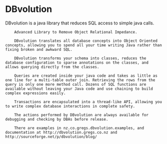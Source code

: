 # DBvolution
DBvolution is a java library that reduces SQL access to simple java calls.

		Advanced Library to Remove Object Relational Impedance. 

		DBvolution translates all database concepts into Object Oriented concepts, allowing you to spend all your time writing Java rather than fixing broken and awkward SQL.

		DBvolution transforms your schema into classes, reduces the database configuration to sparse annotations on the classes, and allows querying directly from the classes.

		Queries are created inside your java code and takes as little as one line for a multi-table outer join. Retrieving the rows from the query is only one more method call. Dozens of SQL functions are available without leaving your Java code and use chaining to build complex expressions easily.

		Transactions are encapsulated into a thread-like API, allowing you to write complex database interactions in complete safety.

		The actions performed by DBvolution are always available for debugging and checking by DBAs before release.

		There are examples in nz.co.gregs.dbvolution.examples, and documentation at http://dbvolution.gregs.co.nz and http://sourceforge.net/p/dbvolution/blog/
